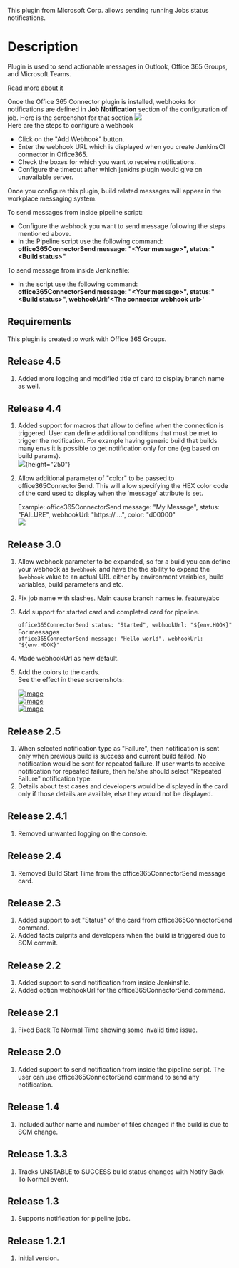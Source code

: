 This plugin from Microsoft Corp. allows sending running Jobs status
notifications.

# Description

Plugin is used to send actionable messages in Outlook, Office 365
Groups, and Microsoft Teams.

[Read more about
it](https://docs.microsoft.com/en-us/outlook/actionable-messages/)

Once the Office 365 Connector plugin is installed, webhooks for
notifications are defined in **Job Notification** section of the
configuration of job. Here is the screenshot for that section
![](docs/images/Jenkins_Wiki.png)  
Here are the steps to configure a webhook

-   Click on the "Add Webhook" button.
-   Enter the webhook URL which is displayed when you create JenkinsCI
    connector in Office365.
-   Check the boxes for which you want to receive notifications.
-   Configure the timeout after which jenkins plugin would give on
    unavailable server.

Once you configure this plugin, build related messages will appear in
the workplace messaging system.

To send messages from inside pipeline script:

-   Configure the webhook you want to send message following the steps
    mentioned above.
-   In the Pipeline script use the following command:  
    **office365ConnectorSend message: "\<Your message\>",
    status:"\<Build status\>"**

To send message from inside Jenkinsfile:

-   In the script use the following command:  
    **office365ConnectorSend message: "\<Your message\>",
    status:"\<Build status\>", webhookUrl:'\<The connector webhook
    url\>'**

## Requirements

This plugin is created to work with Office 365 Groups.

## Release 4.5

1.  Added more logging and modified title of card to display branch name
    as well.

## Release 4.4

1.  Added support for macros that allow to define when the connection is
    triggered. User can define additional conditions that must be met to
    trigger the notification. For example having generic build that
    builds many envs it is possible to get notification only for one (eg
    based on build params).  
    ![](https://raw.githubusercontent.com/jenkinsci/office-365-connector-plugin/master/.README/config.png){height="250"}
2.  Allow additional parameter of "color" to be passed to
    office365ConnectorSend. This will allow specifying the HEX color
    code of the card used to display when the 'message' attribute is
    set.

    Example: office365ConnectorSend message: "My Message", status:
    "FAILURE", webhookUrl: "https://....", color: "d00000"  
    ![](https://raw.githubusercontent.com/jenkinsci/office-365-connector-plugin/master/.README/message.png)

## Release 3.0

1.  Allow webhook parameter to be expanded, so for a build you can
    define your webhook as `$webhook `and have the the ability to expand
    the `$webhook` value to an actual URL either by environment
    variables, build variables, build parameters and etc.
2.  Fix job name with slashes. Main cause branch names ie. feature/abc
3.  Add support for started card and completed card for pipeline.  

    `office365ConnectorSend status: "Started", webhookUrl: "${env.HOOK}"`  
    For messages  
    `office365ConnectorSend message: "Hello world", webhookUrl: "${env.HOOK}"`

4.  Made webhookUrl as new default.

5.  Add the colors to the cards.  
    See the effect in these screenshots:

    [![image](https://user-images.githubusercontent.com/1661688/29613785-d7f2bcaa-8807-11e7-9812-d7d99ef7f143.png)](https://user-images.githubusercontent.com/1661688/29613785-d7f2bcaa-8807-11e7-9812-d7d99ef7f143.png)  
    [![image](https://user-images.githubusercontent.com/1661688/29613794-e47b2c6e-8807-11e7-991e-78826d908a17.png)](https://user-images.githubusercontent.com/1661688/29613794-e47b2c6e-8807-11e7-991e-78826d908a17.png)  
    [![image](https://user-images.githubusercontent.com/1661688/29613808-f26fe256-8807-11e7-921a-5935cadbf94f.png)](https://user-images.githubusercontent.com/1661688/29613808-f26fe256-8807-11e7-921a-5935cadbf94f.png)

## Release 2.5

1.  When selected notification type as "Failure", then notification is
    sent only when previous build is success and current build failed.
    No notification would be sent for repeated failure. If user wants to
    receive notification for repeated failure, then he/she should select
    "Repeated Failure" notification type.
2.  Details about test cases and developers would be displayed in the
    card only if those details are availble, else they would not be
    displayed.

## Release 2.4.1

1.  Removed unwanted logging on the console.

## Release 2.4

1.  Removed Build Start Time from the office365ConnectorSend message
    card.

## Release 2.3

1.  Added support to set "Status" of the card from
    office365ConnectorSend command.
2.  Added facts culprits and developers when the build is triggered due
    to SCM commit.

## Release 2.2

1.  Added support to send notification from inside Jenkinsfile. 
2.  Added option webhookUrl for the office365ConnectorSend command.

## Release 2.1

1.  Fixed Back To Normal Time showing some invalid time issue.

## Release 2.0

1.  Added support to send notification from inside the pipeline script.
    The user can use office365ConnectorSend command to send any
    notification.

## Release 1.4

1.  Included author name and number of files changed if the build is due
    to SCM change.

## Release 1.3.3

1.  Tracks UNSTABLE to SUCCESS build status changes with Notify Back To
    Normal event.

## Release 1.3

1.  Supports notification for pipeline jobs.

## Release 1.2.1

1.  Initial version.
